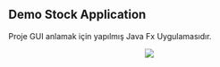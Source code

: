 ## Demo Stock Application

Proje GUI anlamak için yapılmış Java Fx Uygulamasıdır.

<p  align="center">
<img src="https://user-images.githubusercontent.com/34593997/88487858-7e09cb00-cf91-11ea-9920-0d0833e37d77.gif">
</p>
